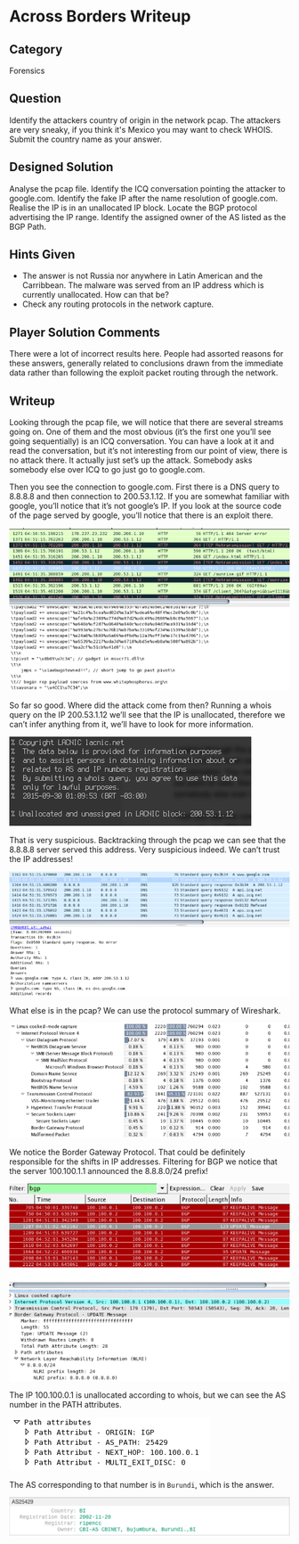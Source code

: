 Across Borders Writeup
===================
## Category
Forensics

## Question
Identify the attackers country of origin in the network pcap. The attackers are very sneaky, if you think it's Mexico you may want to check WHOIS. Submit the country name as your answer.

## Designed Solution
Analyse the pcap file. Identify the ICQ conversation pointing the attacker to google.com. Identify the fake IP after the name resolution of google.com. Realise the IP is in an unallocated IP block. Locate the BGP protocol advertising the IP range. Identify the assigned owner of the AS listed as the BGP Path.

## Hints Given
* The answer is not Russia nor anywhere in Latin American and the Carribbean. The malware was served from an IP address which is currently unallocated. How can that be?
* Check any routing protocols in the network capture.

## Player Solution Comments
There were a lot of incorrect results here. People had assorted reasons for these answers, generally related to conclusions drawn from the immediate data rather than following the exploit packet routing through the network.

## Writeup
Looking through the pcap file, we will notice that there are several streams going on. One of them and the most obvious (it’s the first one you’ll see going sequentially) is an ICQ conversation. You can have a look at it and read the conversation, but it’s not interesting from our point of view, there is no attack there. It actually just set’s up the attack. Somebody asks somebody else over ICQ to go just go to google.com.

Then you see the connection to google.com. First there is a DNS query to 8.8.8.8 and then connection to 200.53.1.12. If you are somewhat familiar with google, you’ll notice that it’s not google’s IP. If you look at the source code of the page served by google, you’ll notice that there is an exploit there.

![Across Borders PCAP](images/across_pcap.png)

So far so good. Where did the attack come from then? Running a whois query on the IP 200.53.1.12 we’ll see that the IP is unallocated, therefore we can’t infer anything from it, we’ll have to look for more information.

![Across Borders Unassigned IP](images/across_unassignedip.png)

That is very suspicious. Backtracking through the pcap we can see that the 8.8.8.8 server served this address. Very suspicious indeed. We can’t trust the IP addresses!

![Across Borders Suspicious IP](images/across_suspiciousip.png)

What else is in the pcap? We can use the protocol summary of Wireshark.

![Across Borders Protocol Summary](images/across_protosummary.png)

We notice the Border Gateway Protocol. That could be definitely responsible for the shifts in IP addresses. Filtering for BGP we notice that the server 100.100.1.1 announced the 8.8.8.0/24 prefix!

![Across Borders Protocol Summary](images/across_bgpdata.png)

The IP 100.100.0.1 is unallocated according to whois, but we can see the AS number in the PATH attributes.

![Across Borders Path Attributes](images/across_pathattribs.png)

The AS corresponding to that number is in `Burundi`, which is the answer.

![Across Borders Path Attributes](images/across_asrecord.png)
